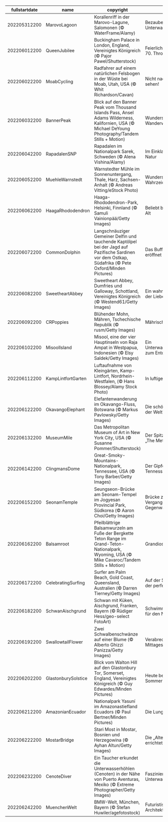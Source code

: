 |fullstartdate|name|copyright|title|image|
|--|--|--|--|--|
202205312200|MarovoLagoon|Korallenriff in der Marovo-Lagune, Salomonen (© WaterFrame/Alamy)|Bezaubernde Unterwasserwelten|![](/de-DE/2022/06/202205312200MarovoLagoon.jpg)|
202206012200|QueenJubilee|Buckingham Palace in London, England, Vereinigtes Königreich (© Pajor Pawel/Shutterstock)|Feierlichkeiten zum 70. Thronjubiläum|![](/de-DE/2022/06/202206012200QueenJubilee.jpg)|
202206022200|MoabCycling|Radfahrer auf einem natürlichen Felsbogen in der Wüste bei Moab, Utah, USA (© Whit Richardson/Cavan)|Nicht nach unten sehen!|![](/de-DE/2022/06/202206022200MoabCycling.jpg)|
202206032200|BannerPeak|Blick auf den Banner Peak vom Thousand Islands Pass, Ansel Adams Wilderness, Kalifornien, USA (© Michael DeYoung Photography/Tandem Stills + Motion)|Wunderschöne Wanderwege|![](/de-DE/2022/06/202206032200BannerPeak.jpg)|
202206042200|RapadalenSNP|Rapadalen im Nationalpark Sarek, Schweden (© Alena Vishina/Alamy)|Im Einklang mit der Natur|![](/de-DE/2022/06/202206042200RapadalenSNP.jpg)|
202206052200|MuehleWarnstedt|Warnstedter Mühle im Sonnenuntergang, Thale, Harz, Sachsen-Anhalt (© Andreas Vitting/eStock Photo)|Wunderschönes Wahrzeichen|![](/de-DE/2022/06/202206052200MuehleWarnstedt.jpg)|
202206062200|HaagaRhododendron|Haaga-Rhododendron-Park, Helsinki, Finnland (© Samuli Vainionpää/Getty Images)|Beliebt bei Jung und Alt|![](/de-DE/2022/06/202206062200HaagaRhododendron.jpg)|
202206072200|CommonDolphin|Langschnäuziger Gemeiner Delfin und tauchende Kaptölpel bei der Jagd auf Pazifische Sardinen vor dem Ostkap, Südafrika (© Pete Oxford/Minden Pictures)|Das Buffet ist eröffnet|![](/de-DE/2022/06/202206072200CommonDolphin.jpg)|
202206082200|SweetheartAbbey|Sweetheart Abbey, Dumfries und Galloway, Schottland, Vereinigtes Königreich (© Westend61/Getty Images)|Ein wahres Symbol der Liebe|![](/de-DE/2022/06/202206082200SweetheartAbbey.jpg)|
202206092200|CRPoppies|Blühender Mohn, Mähren, Tschechische Republik (© rusm/Getty Images)|Mährische Toskana|![](/de-DE/2022/06/202206092200CRPoppies.jpg)|
202206102200|MisoolIsland|Misool, eine der vier Hauptinseln von Raja Ampat in Westpapua, Indonesien (© Elsy Saldek/Getty Images)|Ein Unterwasserparadies zum Entdecken|![](/de-DE/2022/06/202206102200MisoolIsland.jpg)|
202206112200|KampLintfortGarten|Luftaufnahme von Kleingärten, Kamp-Lintfort, Nordrhein-Westfalen, (© Hans Blossey/Alamy Stock Photo)|In luftiger Höhe|![](/de-DE/2022/06/202206112200KampLintfortGarten.jpg)|
202206122200|OkavangoElephant|Elefantenwanderung im Okavango-Fluss, Botswana (© Markus Pavlowsky/Getty Images)|Die schönste Oase der Welt?|![](/de-DE/2022/06/202206122200OkavangoElephant.jpg)|
202206132200|MuseumMile|Das Metropolitan Museum of Art in New York City, USA (© Susanne Pommer/Shutterstock)|Der Spitzname lautet „The Met“|![](/de-DE/2022/06/202206132200MuseumMile.jpg)|
202206142200|ClingmansDome|Great-Smoky-Mountains-Nationalpark, Tennessee, USA (© Tony Barber/Getty Images)|Der Gipfel von Tennessee|![](/de-DE/2022/06/202206142200ClingmansDome.jpg)|
202206152200|SeonamTemple|Seungseon-Brücke am Seonam-Tempel im Jogyesan Provincial Park, Südkorea (© Aaron Choi/Getty Images)|Brücke zwischen Vergangenheit und Gegenwart|![](/de-DE/2022/06/202206152200SeonamTemple.jpg)|
202206162200|Balsamroot|Pfeilblättrige Balsamwurzeln am Fuße der Bergkette Teton Range im Grand-Teton-Nationalpark, Wyoming, USA (© Mike Cavaroc/Tandem Stills + Motion)|Grandioser Anblick|![](/de-DE/2022/06/202206162200Balsamroot.jpg)|
202206172200|CelebratingSurfing|Surfer am Palm Beach, Gold Coast, Queensland, Australien (© Darren Tierney/Getty Images)|Auf der Suche nach der perfekten Welle|![](/de-DE/2022/06/202206172200CelebratingSurfing.jpg)|
202206182200|SchwanAischgrund|Schwan mit Küken, Aischgrund, Franken, Bayern (© Rüdiger Hess/geo-select FotoArt)|Schwimmunterricht für den Nachwuchs|![](/de-DE/2022/06/202206182200SchwanAischgrund.jpg)|
202206192200|SwallowtailFlower|Zwei Schwalbenschwänze auf einer Blume (© Alberto Ghizzi Panizza/Getty Images)|Verabredung zum Mittagessen|![](/de-DE/2022/06/202206192200SwallowtailFlower.jpg)|
202206202200|GlastonburySolstice|Blick vom Walton Hill auf den Glastonbury Tor, Somerset, England, Vereinigtes Königreich (© Guy Edwardes/Minden Pictures)|Heute beginnt der Sommer|![](/de-DE/2022/06/202206202200GlastonburySolstice.jpg)|
202206212200|AmazonianEcuador|Nationalpark Yasuní im Amazonastiefland Ecuadors (© Paul Bertner/Minden Pictures)|Die Lunge der Erde|![](/de-DE/2022/06/202206212200AmazonianEcuador.jpg)|
202206222200|MostarBridge|Stari Most in Mostar, Bosnien und Herzegowina (© Ayhan Altun/Getty Images)|Die „Alte Brücke“ neu errichtet|![](/de-DE/2022/06/202206222200MostarBridge.jpg)|
202206232200|CenoteDiver|Ein Taucher erkundet die Unterwasserhöhlen (Cenoten) in der Nähe von Puerto Aventuras, Mexiko (© Extreme Photographer/Getty Images)|Faszinierende Unterwasserwelt|![](/de-DE/2022/06/202206232200CenoteDiver.jpg)|
202206242200|MuenchenWelt|BMW-Welt, München, Bayern (© Stefan Huwiler/agefotostock)|Futuristische Architektur|![](/de-DE/2022/06/202206242200MuenchenWelt.jpg)|
